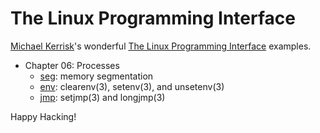# The Linux Programming Interface

[Michael Kerrisk]'s wonderful [The Linux Programming Interface] examples.

- Chapter 06: Processes
  - [seg](ch06/seg.c): memory segmentation
  - [env](ch06/env.c): clearenv(3), setenv(3), and unsetenv(3)
  - [jmp](ch06/jmp.c): setjmp(3) and longjmp(3)

Happy Hacking!

[michael kerrisk]: http://man7.org/mtk/index.html
[the linux programming interface]: http://man7.org/tlpi/
